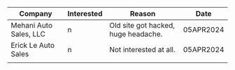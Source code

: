 
| Company                | Interested | Reason                              | Date      |
| ---------------------- | ---------- | ----------------------------------- | --------- |
| Mehani Auto Sales, LLC | n          | Old site got hacked, huge headache. | 05APR2024 |
| Erick Le Auto Sales    | n          | Not interested at all.              | 05APR2024 |
|                        |            |                                     |           |
